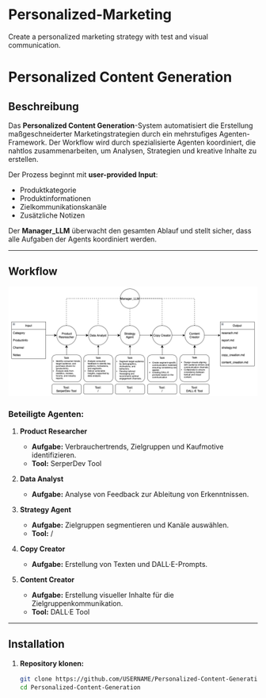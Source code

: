 # Personalized-Marketing
Create a personalized marketing strategy with test and visual communication.

# Personalized Content Generation

## Beschreibung
Das **Personalized Content Generation**-System automatisiert die Erstellung maßgeschneiderter Marketingstrategien durch ein mehrstufiges Agenten-Framework. Der Workflow wird durch spezialisierte Agenten koordiniert, die nahtlos zusammenarbeiten, um Analysen, Strategien und kreative Inhalte zu erstellen.

Der Prozess beginnt mit **user-provided Input**:
- Produktkategorie
- Produktinformationen
- Zielkommunikationskanäle
- Zusätzliche Notizen

Der **Manager_LLM** überwacht den gesamten Ablauf und stellt sicher, dass alle Aufgaben der Agents koordiniert werden.

---

## Workflow
![Workflow-Diagramm](docs/framework.png)

### Beteiligte Agenten:
1. **Product Researcher**  
   - **Aufgabe:** Verbrauchertrends, Zielgruppen und Kaufmotive identifizieren.
   - **Tool:** SerperDev Tool

2. **Data Analyst**  
   - **Aufgabe:** Analyse von Feedback zur Ableitung von Erkenntnissen.

3. **Strategy Agent**  
   - **Aufgabe:** Zielgruppen segmentieren und Kanäle auswählen.  
   - **Tool:** /

4. **Copy Creator**  
   - **Aufgabe:** Erstellung von Texten und DALL·E-Prompts.

5. **Content Creator**  
   - **Aufgabe:** Erstellung visueller Inhalte für die Zielgruppenkommunikation.  
   - **Tool:** DALL·E Tool

---

## Installation

1. **Repository klonen:**
   ```bash
   git clone https://github.com/USERNAME/Personalized-Content-Generation.git
   cd Personalized-Content-Generation

